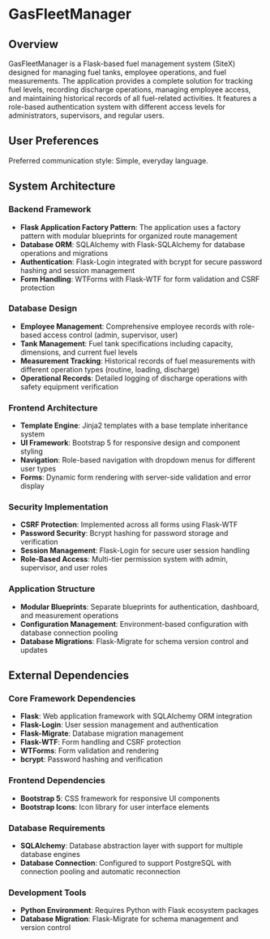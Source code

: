 # GasFleetManager

## Overview

GasFleetManager is a Flask-based fuel management system (SiteX) designed for managing fuel tanks, employee operations, and fuel measurements. The application provides a complete solution for tracking fuel levels, recording discharge operations, managing employee access, and maintaining historical records of all fuel-related activities. It features a role-based authentication system with different access levels for administrators, supervisors, and regular users.

## User Preferences

Preferred communication style: Simple, everyday language.

## System Architecture

### Backend Framework
- **Flask Application Factory Pattern**: The application uses a factory pattern with modular blueprints for organized route management
- **Database ORM**: SQLAlchemy with Flask-SQLAlchemy for database operations and migrations
- **Authentication**: Flask-Login integrated with bcrypt for secure password hashing and session management
- **Form Handling**: WTForms with Flask-WTF for form validation and CSRF protection

### Database Design
- **Employee Management**: Comprehensive employee records with role-based access control (admin, supervisor, user)
- **Tank Management**: Fuel tank specifications including capacity, dimensions, and current fuel levels
- **Measurement Tracking**: Historical records of fuel measurements with different operation types (routine, loading, discharge)
- **Operational Records**: Detailed logging of discharge operations with safety equipment verification

### Frontend Architecture
- **Template Engine**: Jinja2 templates with a base template inheritance system
- **UI Framework**: Bootstrap 5 for responsive design and component styling
- **Navigation**: Role-based navigation with dropdown menus for different user types
- **Forms**: Dynamic form rendering with server-side validation and error display

### Security Implementation
- **CSRF Protection**: Implemented across all forms using Flask-WTF
- **Password Security**: Bcrypt hashing for password storage and verification
- **Session Management**: Flask-Login for secure user session handling
- **Role-Based Access**: Multi-tier permission system with admin, supervisor, and user roles

### Application Structure
- **Modular Blueprints**: Separate blueprints for authentication, dashboard, and measurement operations
- **Configuration Management**: Environment-based configuration with database connection pooling
- **Database Migrations**: Flask-Migrate for schema version control and updates

## External Dependencies

### Core Framework Dependencies
- **Flask**: Web application framework with SQLAlchemy ORM integration
- **Flask-Login**: User session management and authentication
- **Flask-Migrate**: Database migration management
- **Flask-WTF**: Form handling and CSRF protection
- **WTForms**: Form validation and rendering
- **bcrypt**: Password hashing and verification

### Frontend Dependencies
- **Bootstrap 5**: CSS framework for responsive UI components
- **Bootstrap Icons**: Icon library for user interface elements

### Database Requirements
- **SQLAlchemy**: Database abstraction layer with support for multiple database engines
- **Database Connection**: Configured to support PostgreSQL with connection pooling and automatic reconnection

### Development Tools
- **Python Environment**: Requires Python with Flask ecosystem packages
- **Database Migration**: Flask-Migrate for schema management and version control